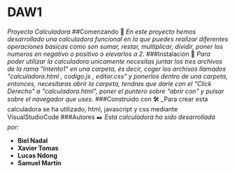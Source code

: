 # DAW1
_Proyecto Calculadora_
##Comenzando 🚀
_En este proyecto hemos desarrollado una calculadora funcional en la que puedes realizar diferentes operaciones basicas como son sumar, restar, multiplicar, dividir, poner los numeros en negativo o positivo o elevarlos a 2._
###Instalación 🔧
_Para poder utilizar la calculadora unicamente necesitas juntar los tres archivos de la rama "Intento1" en una carpeta, és decir, coger los archivos llamados "calculadora.html , codigo.js , editor.css" y ponerlos dentro de una carpeta, entonces, necesitaras abrir la carpeta, tendras que darle con el "Click Derecho" a "calculadora.html", poner el puntero sobre "abrir con" y pulsar sobre el navegador que uses._
###Construido con 🛠️
_Para crear esta calculadora se ha utilizado, html, javascript y css mediante VisualStudioCode
###Autores ✒️
_Esta calculadora ha sido desarrollada por:_ 
* **Biel Nadal**
* **Xavier Tomas**
* **Lucas Ndong**
* **Samuel Martín**

